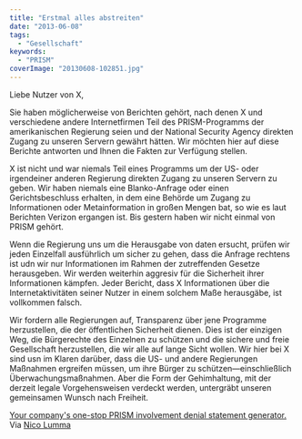 ```yaml
---
title: "Erstmal alles abstreiten"
date: "2013-06-08"
tags:
  - "Gesellschaft"
keywords:
  - "PRISM"
coverImage: "20130608-102851.jpg"
---
```


Liebe Nutzer von X,

Sie haben möglicherweise von Berichten gehört, nach denen X und verschiedene andere Internetfirmen Teil des PRISM-Programms der amerikanischen Regierung seien und der National Security Agency direkten Zugang zu unseren Servern gewährt hätten. Wir möchten hier auf diese Berichte antworten und Ihnen die Fakten zur Verfügung stellen.

X ist nicht und war niemals Teil eines Programms um der US- oder irgendeiner anderen Regierung direkten Zugang zu unseren Servern zu geben. Wir haben niemals eine Blanko-Anfrage oder einen Gerichtsbeschluss erhalten, in dem eine Behörde um Zugang zu Informationen oder Metainformation in großen Mengen bat, so wie es laut Berichten Verizon ergangen ist. Bis gestern haben wir nicht einmal von PRISM gehört.

Wenn die Regierung uns um die Herausgabe von daten ersucht, prüfen wir jeden Einzelfall ausführlich um sicher zu gehen, dass die Anfrage rechtens ist udn wir nur Informationen im Rahmen der zutreffenden Gesetze herausgeben. Wir werden weiterhin aggresiv für die Sicherheit ihrer Informationen kämpfen. Jeder Bericht, dass X Informationen über die Internetaktivitäten seiner Nutzer in einem solchem Maße herausgäbe, ist vollkommen falsch.

Wir fordern alle Regierungen auf, Transparenz über jene Programme herzustellen, die der öffentlichen Sicherheit dienen. Dies ist der einzigen Weg, die Bürgerechte des Einzelnen zu schützen und die sichere und freie Gesellschaft herzustellen, die wir alle auf lange Sicht wollen. Wir hier bei X sind usn im Klaren darüber, dass die US- und andere Regierungen Maßnahmen ergreifen müssen, um ihre Bürger zu schützen—einschließlich Überwachungsmaßnahmen. Aber die Form der Gehimhaltung, mit der derzeit legale Vorgehensweisen verdeckt werden, untergräbt unseren gemeinsamen Wunsch nach Freiheit.

[Your company's one-stop PRISM involvement denial statement generator.](http://colingourlay.github.io/deny-prism/?company=X) Via [Nico Lumma](http://twitter.com/#!/Nico/status/343259158830776320)
